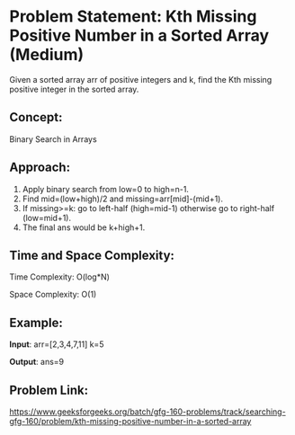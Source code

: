 # Problem Statement: Kth Missing Positive Number in a Sorted Array (Medium)
Given a sorted array arr of positive integers and k, find the Kth missing positive integer in the sorted array.

## Concept: 
Binary Search in Arrays

## Approach:
1. Apply binary search from low=0 to high=n-1.
2. Find mid=(low+high)/2 and missing=arr[mid]-(mid+1).
3. If missing>=k: go to left-half (high=mid-1) otherwise go to right-half (low=mid+1).
4. The final ans would be k+high+1.

## Time and Space Complexity:
Time Complexity: O(log*N)

Space Complexity: O(1)

## Example:
**Input**: arr=[2,3,4,7,11]  k=5

**Output**: ans=9

## Problem Link:
https://www.geeksforgeeks.org/batch/gfg-160-problems/track/searching-gfg-160/problem/kth-missing-positive-number-in-a-sorted-array
